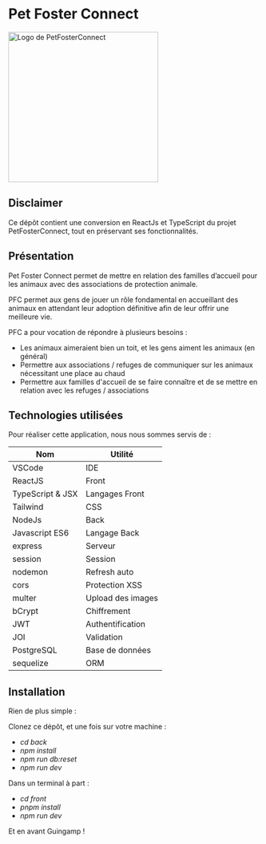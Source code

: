 # Pet Foster Connect

<img src="./front/public/icons/logo.svg" alt="Logo de PetFosterConnect" width="300"/>

## Disclaimer

Ce dépôt contient une conversion en ReactJs et TypeScript du projet PetFosterConnect, tout en préservant ses fonctionnalités.

## Présentation

Pet Foster Connect permet de mettre en relation des familles d’accueil pour les animaux avec des associations de protection animale.

PFC permet aux gens de jouer un rôle fondamental en accueillant des animaux en attendant leur adoption définitive afin de leur offrir une meilleure vie.

PFC a pour vocation de répondre à plusieurs besoins :

- Les animaux aimeraient bien un toit, et les gens aiment les animaux (en général)
- Permettre aux associations / refuges de communiquer sur les animaux nécessitant une place au chaud
- Permettre aux familles d'accueil de se faire connaître et de se mettre en relation avec les refuges / associations

## Technologies utilisées

Pour réaliser cette application, nous nous sommes servis de :

|   **Nom**      |     **Utilité**   |
| -------------- | ----------------- |
| VSCode | IDE |
| ReactJS | Front |
| TypeScript & JSX | Langages Front |
| Tailwind | CSS |
| NodeJs | Back |
| Javascript ES6 | Langage Back |
| express | Serveur |
| session | Session |
| nodemon | Refresh auto |
| cors | Protection XSS |
| multer | Upload des images |
| bCrypt | Chiffrement |
| JWT | Authentification |
| JOI | Validation |
| PostgreSQL | Base de données |
| sequelize | ORM |

## Installation

Rien de plus simple :

Clonez ce dépôt, et une fois sur votre machine :

- *cd back*
- *npm install*
- *npm run db:reset*
- *npm run dev*

Dans un terminal à part :

- *cd front*
- *pnpm install*
- *npm run dev*

Et en avant Guingamp !
